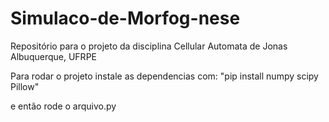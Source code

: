 # Simulaco-de-Morfog-nese
Repositório para o projeto da disciplina Cellular Automata de Jonas Albuquerque, UFRPE


Para rodar o projeto instale as dependencias com:
"pip install numpy scipy Pillow"  

e então rode o arquivo.py 
